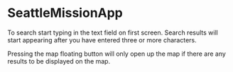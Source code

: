 # SeattleMissionApp

To search start typing in the text field on first screen. Search results will start appearing after you have entered three or
more characters.

Pressing the map floating button will only open up the map if there are any results to be displayed on the map.
